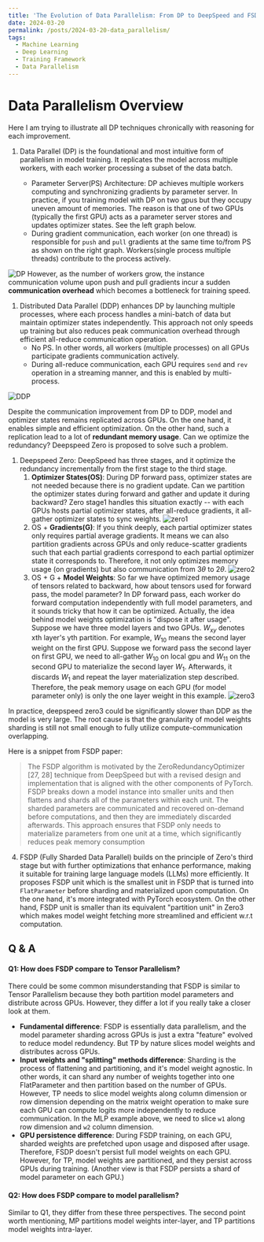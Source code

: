 ```yaml
---
title: 'The Evolution of Data Parallelism: From DP to DeepSpeed and FSDP'
date: 2024-03-20
permalink: /posts/2024-03-20-data_parallelism/
tags:
  - Machine Learning
  - Deep Learning
  - Training Framework
  - Data Parallelism
---
```


# Data Parallelism Overview
Here I am trying to illustrate all DP techniques chronically with reasoning for each improvement.

1. Data Parallel (DP) is the foundational and most intuitive form of parallelism in model training. It replicates the model across multiple workers, with each worker processing a subset of the data batch.

   * Parameter Server(PS) Architecture: DP achieves multiple workers computing and synchronizing gradients by parameter server. In practice, if you training model with DP on two gpus but they occupy uneven amount of memories. The reason is that one of two GPUs (typically the first GPU) acts as a parameter server stores and updates optimizer states. See the left graph below.
   * During gradient communication, each worker (on one thread) is responsible for `push` and `pull` gradients at the same time to/from PS as shown on the right graph. Workers(single process multiple threads) contribute to the process actively.

![DP](../../images/blogs/dp.png)
However, as the number of workers grow, the instance communication volume upon push and pull gradients incur a sudden **communication overhead** which becomes a bottleneck for training speed.

1. Distributed Data Parallel (DDP) enhances DP by launching multiple processes, where each process handles a mini-batch of data but maintain optimizer states independently. This approach not only speeds up training but also reduces peak communication overhead through efficient all-reduce communication operation.
   * No PS. In other words, all workers (multiple processes) on all GPUs participate gradients communication actively.
   * During all-reduce communication, each GPU requires `send` and `rev` operation in a streaming manner, and this is enabled by multi-process. 

![DDP](../../images/blogs/ddp.png)

Despite the communication improvement from DP to DDP, model and optimizer states remains replicated across GPUs. On the one hand, it enables simple and efficient optimization. On the other hand, such a replication lead to a lot of **redundant memory usage**. Can we optimize the redundancy? Deepspeed Zero is proposed to solve such a problem.





1. Deepspeed Zero: DeepSpeed has three stages, and it optimize the redundancy incrementally from the first stage to the third stage.
   1. **Optimizer States(OS)**: During DP forward pass, optimizer states are not needed because there is no gradient update. Can we partition the optimizer states during forward and gather and update it during backward? Zero stage1 handles this situation exactly -- with each GPUs hosts partial optimizer states, after all-reduce gradients, it all-gather optimizer states to sync weights. ![zero1](../../images/blogs/deepspeed_zero1.png)
   2. OS + **Gradients(G)**: If you think deeply, each partial optimizer states only requires partial average gradients. It means we can also partition gradients across GPUs and only reduce-scatter gradients such that each partial gradients correspond to each partial optimizer state it corresponds to. Therefore, it not only optimizes memory usage (on gradients) but also communication from $3\theta$ to $2\theta$. ![zero2](../../images/blogs/deepspeed_zero2.png)
   3. OS + G + **Model Weights**: So far we have optimized memory usage of tensors related to backward, how about tensors used for forward pass, the model parameter? In DP forward pass, each worker do forward computation independently with full model parameters, and it sounds tricky that how it can be optimized. Actually, the idea behind model weights optimization is "dispose it after usage". Suppose we have three model layers and two GPUs. $W_{xy}$ denotes xth layer's yth partition. For example, $W_{10}$ means the second layer weight on the first GPU. Suppose we forward pass the second layer on first GPU, we need to all-gather $W_{10}$ on local gpu and $W_{11}$ on the second GPU to materialize the second layer $W_{1}$. Afterwards, it discards $W_{1}$ and repeat the layer materialization step described. Therefore, the peak memory usage on each GPU (for model parameter only) is only the one layer weight in this example. ![zero3](../../images/blogs/deepspeed_zero3.png)

In practice, deepspeed zero3 could be significantly slower than DDP as the model is very large. The root cause is that the granularity of model weights sharding is still not small enough to fully utilize compute-communication overlapping.


Here is a snippet from FSDP paper:
> The FSDP algorithm is motivated by the
ZeroRedundancyOptimizer [27, 28] technique from DeepSpeed but
with a revised design and implementation that is aligned with the
other components of PyTorch. FSDP breaks down a model instance
into smaller units and then flattens and shards all of the parameters
within each unit. The sharded parameters are communicated and
recovered on-demand before computations, and then they are immediately discarded afterwards. This approach ensures that FSDP
only needs to materialize parameters from one unit at a time, which
significantly reduces peak memory consumption




4. FSDP (Fully Sharded Data Parallel) builds on the principle of Zero's third stage but with further optimizations that enhance performance, making it suitable for training large language models (LLMs) more efficiently. It proposes FSDP unit which is the smallest unit in FSDP that is turned into `FlatParameter` before sharding and materialized upon computation.
On the one hand, it's more integrated with PyTorch ecosystem. On the other hand, FSDP unit is smaller than its equivalent "partition unit" in Zero3 which makes model weight fetching more streamlined and efficient w.r.t computation.




## Q & A

#### Q1: How does FSDP compare to Tensor Parallelism? 
There could be some common misunderstanding that FSDP is similar to Tensor Parallelism because they both partition model parameters and distribute across GPUs. However, they differ a lot if you really take a closer look at them.
* **Fundamental difference**: FSDP is essentially data parallelism, and the model parameter sharding across GPUs is just a extra "feature" evolved to reduce model redundency. But TP by nature slices model weights and distributes across GPUs.
* **Input weights and "splitting" methods difference**: Sharding is the process of flattening and partitioning, and it's model weight agnostic. In other words, it can shard any number of weights together into one FlatParameter and then partition based on the number of GPUs. However, TP needs to slice model weights along column dimension or row dimension depending on the matrix weight operation to make sure each GPU can compute logits more independently to reduce communication. In the MLP example above, we need to slice `w1` along row dimension and `w2` column dimension.
* **GPU persistence difference**: During FSDP training, on each GPU, sharded weights are prefetched upon usage and disposed after usage. Therefore, FSDP doesn't persist full model weights on each GPU. However, for TP, model weights are partitioned, and they persist across GPUs during training. (Another view is that FSDP persists a shard of model parameter on each GPU.)


#### Q2: How does FSDP compare to model parallelism?
Similar to Q1, they differ from these three perspectives. The second point worth mentioning, MP partitions model weights inter-layer, and TP partitions model weights intra-layer.
